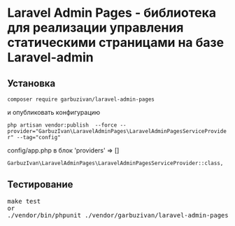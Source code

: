 # Laravel Admin Pages - библиотека для реализации управления статическими страницами на базе Laravel-admin

## Установка

`composer require garbuzivan/laravel-admin-pages`

<p>и опубликовать конфигурацию</p> 

`php artisan vendor:publish  --force --provider="GarbuzIvan\LaravelAdminPages\LaravelAdminPagesServiceProvider" --tag="config"`


<p>config/app.php в блок 'providers' => []</p>

`GarbuzIvan\LaravelAdminPages\LaravelAdminPagesServiceProvider::class,`

## Тестирование
<pre>
make test
or
./vendor/bin/phpunit ./vendor/garbuzivan/laravel-admin-pages/tests</pre>
